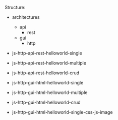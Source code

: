Structure:
* architectures
  * api
    * rest	  
  * gui
	* http
	

* js-http-api-rest-helloworld-single
* js-http-api-rest-helloworld-multiple
* js-http-api-rest-helloworld-crud
* js-http-gui-html-helloworld-single
* js-http-gui-html-helloworld-multiple
* js-http-gui-html-helloworld-crud
* js-http-gui-html-helloworld-single-css-js-image